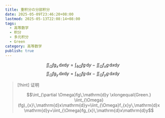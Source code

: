 ```yaml
---
title: 重积分の分部积分
date: 2025-05-09T23:46:20+08:00
lastmod: 2025-05-13T22:08:14+08:00
tags:
  - 高等数学
  - 积分
  - 多元积分
  - Green
category: 高等数学
publish: true
---
```



$$
\iint_{\Omega}fg_{x}\,\mathrm{d}x\mathrm{d}y=\int_{\partial\Omega}fg\,\mathrm{d}y-\iint_{\Omega}f_{x}g\,\mathrm{d}x\mathrm{d}y
$$
$$
\iint_{\Omega}fg_{y}\,\mathrm{d}x\mathrm{d}y=\int_{\partial\Omega}fg\,\mathrm{d}x - \iint_{\Omega}f_{y}g\,\mathrm{d}x\mathrm{d}y
$$

>[!hint] 证明
> 
> $$\int_{\partial \Omega}fg\,\mathrm{d}y \xlongequal{Green.} \iint_{\Omega}(fg)_{x}\,\mathrm{d}x\mathrm{d}y=\iint_{\Omega}f_{x}y\,\mathrm{d}x\mathrm{d}y+\iint_{\Omega}fg_{x}\,\mathrm{d}x\mathrm{d}y$$

